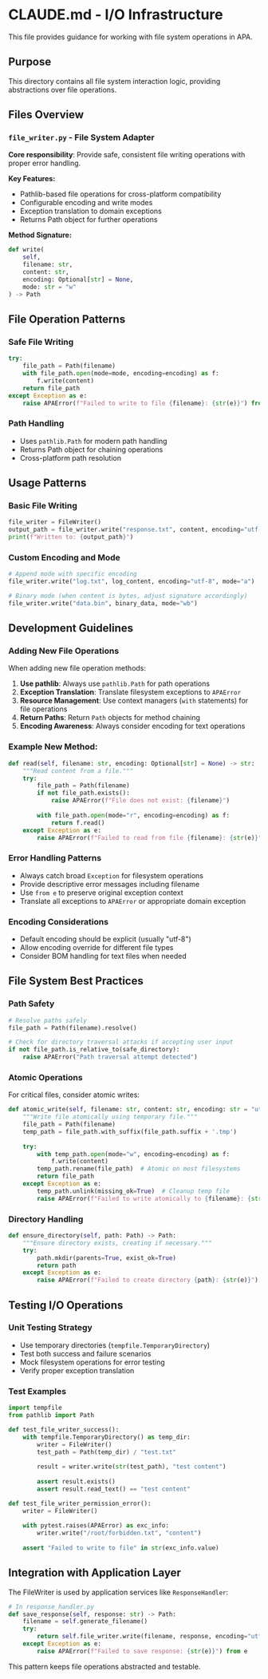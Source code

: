# CLAUDE.md - I/O Infrastructure

This file provides guidance for working with file system operations in APA.

## Purpose

This directory contains all file system interaction logic, providing abstractions over file operations.

## Files Overview

### `file_writer.py` - File System Adapter
**Core responsibility**: Provide safe, consistent file writing operations with proper error handling.

**Key Features:**
- Pathlib-based file operations for cross-platform compatibility
- Configurable encoding and write modes
- Exception translation to domain exceptions
- Returns Path object for further operations

**Method Signature:**
```python
def write(
    self, 
    filename: str,
    content: str, 
    encoding: Optional[str] = None,
    mode: str = "w"
) -> Path
```

## File Operation Patterns

### Safe File Writing
```python
try:
    file_path = Path(filename)
    with file_path.open(mode=mode, encoding=encoding) as f:
        f.write(content)
    return file_path
except Exception as e:
    raise APAError(f"Failed to write to file {filename}: {str(e)}") from e
```

### Path Handling
- Uses `pathlib.Path` for modern path handling
- Returns Path object for chaining operations
- Cross-platform path resolution

## Usage Patterns

### Basic File Writing
```python
file_writer = FileWriter()
output_path = file_writer.write("response.txt", content, encoding="utf-8")
print(f"Written to: {output_path}")
```

### Custom Encoding and Mode
```python
# Append mode with specific encoding
file_writer.write("log.txt", log_content, encoding="utf-8", mode="a")

# Binary mode (when content is bytes, adjust signature accordingly)
file_writer.write("data.bin", binary_data, mode="wb")
```

## Development Guidelines

### Adding New File Operations
When adding new file operation methods:

1. **Use pathlib**: Always use `pathlib.Path` for path operations
2. **Exception Translation**: Translate filesystem exceptions to `APAError`
3. **Resource Management**: Use context managers (`with` statements) for file operations
4. **Return Paths**: Return `Path` objects for method chaining
5. **Encoding Awareness**: Always consider encoding for text operations

### Example New Method:
```python
def read(self, filename: str, encoding: Optional[str] = None) -> str:
    """Read content from a file."""
    try:
        file_path = Path(filename)
        if not file_path.exists():
            raise APAError(f"File does not exist: {filename}")
        
        with file_path.open(mode="r", encoding=encoding) as f:
            return f.read()
    except Exception as e:
        raise APAError(f"Failed to read from file {filename}: {str(e)}") from e
```

### Error Handling Patterns
- Always catch broad `Exception` for filesystem operations
- Provide descriptive error messages including filename
- Use `from e` to preserve original exception context
- Translate all exceptions to `APAError` or appropriate domain exception

### Encoding Considerations
- Default encoding should be explicit (usually "utf-8")
- Allow encoding override for different file types
- Consider BOM handling for text files when needed

## File System Best Practices

### Path Safety
```python
# Resolve paths safely
file_path = Path(filename).resolve()

# Check for directory traversal attacks if accepting user input
if not file_path.is_relative_to(safe_directory):
    raise APAError("Path traversal attempt detected")
```

### Atomic Operations
For critical files, consider atomic writes:
```python
def atomic_write(self, filename: str, content: str, encoding: str = "utf-8") -> Path:
    """Write file atomically using temporary file."""
    file_path = Path(filename)
    temp_path = file_path.with_suffix(file_path.suffix + '.tmp')
    
    try:
        with temp_path.open(mode="w", encoding=encoding) as f:
            f.write(content)
        temp_path.rename(file_path)  # Atomic on most filesystems
        return file_path
    except Exception as e:
        temp_path.unlink(missing_ok=True)  # Cleanup temp file
        raise APAError(f"Failed to write atomically to {filename}: {str(e)}") from e
```

### Directory Handling
```python
def ensure_directory(self, path: Path) -> Path:
    """Ensure directory exists, creating if necessary."""
    try:
        path.mkdir(parents=True, exist_ok=True)
        return path
    except Exception as e:
        raise APAError(f"Failed to create directory {path}: {str(e)}") from e
```

## Testing I/O Operations

### Unit Testing Strategy
- Use temporary directories (`tempfile.TemporaryDirectory`)
- Test both success and failure scenarios
- Mock filesystem operations for error testing
- Verify proper exception translation

### Test Examples
```python
import tempfile
from pathlib import Path

def test_file_writer_success():
    with tempfile.TemporaryDirectory() as temp_dir:
        writer = FileWriter()
        test_path = Path(temp_dir) / "test.txt"
        
        result = writer.write(str(test_path), "test content")
        
        assert result.exists()
        assert result.read_text() == "test content"

def test_file_writer_permission_error():
    writer = FileWriter()
    
    with pytest.raises(APAError) as exc_info:
        writer.write("/root/forbidden.txt", "content")
    
    assert "Failed to write to file" in str(exc_info.value)
```

## Integration with Application Layer

The FileWriter is used by application services like `ResponseHandler`:

```python
# In response_handler.py
def save_response(self, response: str) -> Path:
    filename = self.generate_filename()
    try:
        return self.file_writer.write(filename, response, encoding="utf-8")
    except Exception as e:
        raise APAError(f"Failed to save response: {str(e)}") from e
```

This pattern keeps file operations abstracted and testable.
